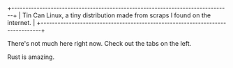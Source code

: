 +------------------------------------------------------------------------------+
| Tin Can Linux, a tiny distribution made from scraps I found on the internet. |
+------------------------------------------------------------------------------+

There's not much here right now. Check out the tabs on the left.

Rust is amazing.
